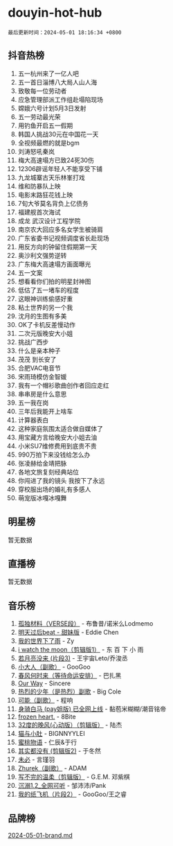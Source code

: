 # douyin-hot-hub

`最后更新时间：2024-05-01 18:16:34 +0800`

## 抖音热榜

1. 五一杭州来了一亿人吧
1. 五一首日淄博八大局人山人海
1. 致敬每一位劳动者
1. 应急管理部派工作组赴塌陷现场
1. 嫦娥六号计划5月3日发射
1. 五一劳动最光荣
1. 用钓鱼开启五一假期
1. 韩国人挑战30元在中国花一天
1. 全视频最燃的就是bgm
1. 刘涛怒吼秦岚
1. 梅大高速塌方已致24死30伤
1. 12306辟谣年轻人不能享受下铺
1. 九龙城寨古天乐林峯打戏
1. 维和防暴队上映
1. 电影末路狂花钱上映
1. 7旬大爷莫名背负上亿债务
1. 福建舰首次海试
1. 成龙 武汉设计工程学院
1. 南京农大回应多名女学生被骑肩
1. 广东省委书记视频调度省长赴现场
1. 用反方向的钟留住假期第一天
1. 奥沙利文强势逆转
1. 广东梅大高速塌方画面曝光
1. 五一文案
1. 想看看你们拍的明星封神图
1. 低估了五一堵车的程度
1. 这眼神训练偷感好重
1. 粘土世界的另一个我
1. 沈月的生图有多美
1. OK了卡机反差慢动作
1. 二次元版晚安大小姐
1. 挑战广西步
1. 什么是亲本种子
1. 茂茂 到长安了
1. 合肥VAC电音节
1. 宋雨琦模仿金智媛
1. 我有一个帽衫歌曲创作者回应走红
1. 串串房是什么意思
1. 五一我在岗
1. 三年后我能开上啥车
1. 计算器表白
1. 这种家庭氛围太适合做自媒体了
1. 用宝藏方言给晚安大小姐去油
1. 小米SU7维修费用到底贵不贵
1. 990万拍下来没钱给怎么办
1. 张凌赫给金靖把脉
1. 各地文旅复刻经典站位
1. 你闯进了我的镜头 我按下了永远
1. 穿校服出场的婚礼有多感人
1. 萌宠版冰嘎冰嘎舞

## 明星榜

暂无数据

## 直播榜

暂无数据

## 音乐榜

1. [孤独材料（VERSE段）](https://sf3-cdn-tos.douyinstatic.com/obj/tos-cn-ve-2774/ocX7glDNHYlwFeYrGQfBZoThtvPWy8tCCEBGKQ) - 布鲁昔/诺米么Lodmemo
1. [明天过后beat - 甜妹版](https://sf5-hl-cdn-tos.douyinstatic.com/obj/tos-cn-ve-2774/osMLYeeoMm04CZyaI91XUDF8OzLRLgePKALGHI) - Eddie Chen
1. [我的世界下了雨](https://sf5-hl-cdn-tos.douyinstatic.com/obj/tos-cn-ve-2774/o85sBiwXIByH9bWIMAEEOoiQ1o1m9Afn15BspE) - Zy
1. [i watch the moon（剪辑版1）](https://sf3-cdn-tos.douyinstatic.com/obj/tos-cn-ve-2774/o0I9mSChzHZANMJIEBfkCQzzg6N5WAcVtqft9P) - 东 百 下 小 雨
1. [若月亮没来 (片段3)](https://sf3-cdn-tos.douyinstatic.com/obj/tos-cn-ve-2774/okfyEUsGW1B1ovJi5JiN9IjvAT2lMwA054GoEB) - 王宇宙Leto/乔浚丞
1. [小大人（副歌）](https://sf5-hl-cdn-tos.douyinstatic.com/obj/tos-cn-ve-2774/oIhaDwehWhLFsVIG7QIICLLazDNGJAGg5geeb4) - GooGoo
1. [春风何时来（等待命运安排）](https://sf5-hl-cdn-tos.douyinstatic.com/obj/tos-cn-ve-2774/oICBNbD3gelMfB4WgiD1KI2jQtXZE2FgHLwtsl) - 巴扎黑
1. [Our Way](https://sf5-hl-cdn-tos.douyinstatic.com/obj/tos-cn-ve-2774/o8tPEkQgQNCe0DPeFwZzYrbqLlnzBBrYidWkEZ) - Sincere
1. [热烈的少年（是热烈）副歌](https://sf3-cdn-tos.douyinstatic.com/obj/tos-cn-ve-2774/owVNI0CLDAUMtSz6TEYvfFBFL4UDFFhLfgK8fa) - Big Cole
1. [可能（副歌）](https://sf5-hl-cdn-tos.douyinstatic.com/obj/tos-cn-ve-2774/cde1731888894259b333569393c2fb51) - 程响
1. [身骑白马 (pay姐版) 已全网上线](https://sf5-hl-cdn-tos.douyinstatic.com/obj/tos-cn-ve-2774/oQLO5ZgLsFkaDhdIIveF2zUCgfweY0gWaH4AQG) - 黏苞米糊糊/潮音铭帝
1. [frozen heart.](https://sf5-hl-cdn-tos.douyinstatic.com/obj/tos-cn-ve-2774/oIIWJfyjIACZA9zQMtnJ6hQQhFC4vhCupoRBsO) - 8Bite
1. [32度的晚风(心动版）（剪辑版）](https://sf3-cdn-tos.douyinstatic.com/obj/tos-cn-ve-2774/owNyabsyWdzUulxhoJfK8IBXgp0UMQAHpvGh2B) - 陆杰
1. [猫与小肚](https://sf5-hl-cdn-tos.douyinstatic.com/obj/tos-cn-ve-2774/osZeoClMECgK8DYl6VebABgbchEtPYQjZEnRtd) - BIGNNYYLEI
1. [蜜桃物语](https://sf5-hl-cdn-tos.douyinstatic.com/obj/tos-cn-ve-2774/oIhOSCZtIACtYU4XQkngiW9kCBfVD1Fz9IYeqL) - 仁辰&于行
1. [其实都没有 (剪辑版2)](https://sf5-hl-cdn-tos.douyinstatic.com/obj/tos-cn-ve-2774/oEBNQenHZtBhxYjGgUDQk0BCHTigQafgFlbQ7k) - 于冬然
1. [未必](https://sf5-hl-cdn-tos.douyinstatic.com/obj/tos-cn-ve-2774/ogntQMFnKQDZUgTCYuJgfLEtleYZZFxBQqhhFB) - 言瑾羽
1. [Zhurek（副歌）](https://sf27-cdn-tos.douyinstatic.com/obj/tos-cn-ve-2774/ooQm8FBZQDlf0btEYgVpCcSCQfrdJGBEKZYBGS) - ADAM
1. [写不完的温柔（剪辑版）](https://sf27-cdn-tos.douyinstatic.com/obj/tos-cn-ve-2774/oYBzzZQJ233GfwkemJJffAIWgeIYrjZfWhHTcG) - G.E.M. 邓紫棋
1. [沉溺1.2_全网可听](https://sf27-cdn-tos.douyinstatic.com/obj/tos-cn-ve-2774/ok2QoiBqsWAX9McZmWiI9gAB0EzwD4Xj6yfmtH) - 邹沛沛/Pank
1. [我的纸飞机（片段2）](https://sf5-hl-cdn-tos.douyinstatic.com/obj/tos-cn-ve-2774/oM2ZrKcg2CD5AeRB2gkeXOFB1IxAGJdZPazYHf) - GooGoo/王之睿

## 品牌榜

[2024-05-01-brand.md](2024-05-01-brand.md)
